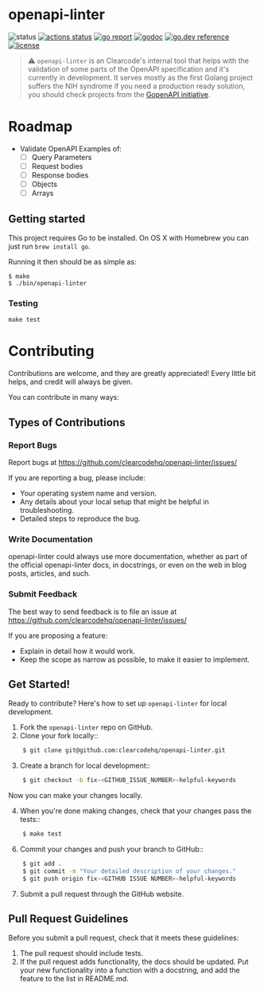 # openapi-linter

![status](https://img.shields.io/badge/status-alpha-red.svg)
[![actions status](https://github.com/clearcodehq/openapi-linter/workflows/Pipeline/badge.svg)](https://github.com/clearcodehq/openapi-linter/actions)
[![go report](https://goreportcard.com/badge/github.com/clearcodehq/openapi-linter)](https://goreportcard.com/report/github.com/clearcodehq/openapi-linter)
[![godoc](https://godoc.org/github.com/clearcodehq/openapi-linter?status.svg)](http://godoc.org/github.com/clearcodehq/openapi-linter)
[![go.dev reference](https://img.shields.io/badge/go.dev-reference-007d9c)](https://pkg.go.dev/github.com/clearcodehq/openapi-linter)
[![license](https://img.shields.io/badge/License-MIT-blue.svg)](https://github.com/clearcodehq/openapi-linter/blob/master/LICENSE)


> :warning: `openapi-linter` is an Clearcode's internal tool that helps with the validation of some parts of the OpenAPI specification and it's currently in development.
> It serves mostly as the first Golang project suffers the NIH syndrome
> if you need a production ready solution, you should check projects from the [GopenAPI initiative](https://github.com/gopenapi).

# Roadmap
* Validate OpenAPI Examples of:
  * [ ] Query Parameters
  * [ ] Request bodies
  * [ ] Response bodies
  * [ ] Objects
  * [ ] Arrays

## Getting started

This project requires Go to be installed. On OS X with Homebrew you can just run `brew install go`.

Running it then should be as simple as:

```console
$ make
$ ./bin/openapi-linter
```

### Testing

``make test``

# Contributing

Contributions are welcome, and they are greatly appreciated! Every little bit helps, and credit will always be given.

You can contribute in many ways:

## Types of Contributions

### Report Bugs

Report bugs at https://github.com/clearcodehq/openapi-linter/issues/

If you are reporting a bug, please include:

* Your operating system name and version.
* Any details about your local setup that might be helpful in troubleshooting.
* Detailed steps to reproduce the bug.


### Write Documentation

openapi-linter could always use more documentation, whether as part of the
official openapi-linter docs, in docstrings, or even on the web in blog posts,
articles, and such.

### Submit Feedback

The best way to send feedback is to file an issue at https://github.com/clearcodehq/openapi-linter/issues/

If you are proposing a feature:

* Explain in detail how it would work.
* Keep the scope as narrow as possible, to make it easier to implement.

## Get Started!

Ready to contribute? Here's how to set up `openapi-linter` for local development.

1. Fork the `openapi-linter` repo on GitHub.
2. Clone your fork locally::
```bash
    $ git clone git@github.com:clearcodehq/openapi-linter.git
```
3. Create a branch for local development::
```bash
    $ git checkout -b fix-<GITHUB_ISSUE_NUMBER>-helpful-keywords
```
   Now you can make your changes locally.

4. When you're done making changes, check that your changes pass the tests::
```bash
    $ make test
```
6. Commit your changes and push your branch to GitHub::
```bash
    $ git add .
    $ git commit -m "Your detailed description of your changes."
    $ git push origin fix-<GITHUB ISSUE NUMBER>-helpful-keywords
```
7. Submit a pull request through the GitHub website.

Pull Request Guidelines
-----------------------

Before you submit a pull request, check that it meets these guidelines:

1. The pull request should include tests.
2. If the pull request adds functionality, the docs should be updated. Put
   your new functionality into a function with a docstring, and add the
   feature to the list in README.md.
